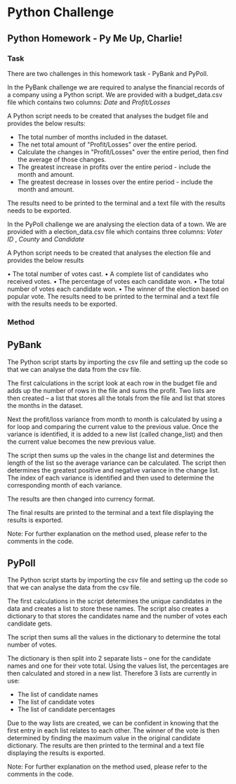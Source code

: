 # Python Challenge
## Python Homework - Py Me Up, Charlie!

### Task
There are two challenges in this homework task - PyBank and PyPoll.

In the PyBank challenge we are required to analyse the financial records of a company using a Python script. 
We are provided with a budget_data.csv file which contains two columns: _Date_ and _Profit/Losses_

A Python script needs to be created that analyses the budget file and provides the below results:

* The total number of months included in the dataset.
* The net total amount of "Profit/Losses" over the entire period.
* Calculate the changes in "Profit/Losses" over the entire period, then find the average of those changes.
* The greatest increase in profits over the entire period - include the month and amount.
* The greatest decrease in losses over the entire period - include the month and amount.

The results need to be printed to the terminal and a text file with the results needs to be exported.

In the PyPoll challenge we are analysing the election data of a town.
We are provided with a election_data.csv file which contains three columns: _Voter ID_ , _County_ and _Candidate_

A Python script needs to be created that analyses the election file and provides the below results

•  The total number of votes cast.
•  A complete list of candidates who received votes.
•  The percentage of votes each candidate won.
•  The total number of votes each candidate won.
•  The winner of the election based on popular vote.
The results need to be printed to the terminal and a text file with the results needs to be exported.

### Method

## PyBank
The Python script starts by importing the csv file and setting up the code so that we can analyse the data from the csv file. 

The first calculations in the script look at each row in the budget file and adds up the number of rows in the file and sums the profit. Two lists are then created – a list that stores all the totals from the file and list that stores the months in the dataset.

Next the profit/loss variance from month to month is calculated by using a for loop and comparing the current value to the previous value. Once the variance is identified, it is added to a new list (called change_list) and then the current value becomes the new previous value. 

The script then sums up the vales in the change list and determines the length of the list so the average variance can be calculated.
The script then determines the greatest positive and negative variance in the change list. The index of each variance is identified and then used to determine the corresponding month of each variance.

The results are then changed into currency format.

The final results are printed to the terminal and a text file displaying the results is exported.

Note: For further explanation on the method used, please refer to the comments in the code.

## PyPoll
The Python script starts by importing the csv file and setting up the code so that we can analyse the data from the csv file. 

The first calculations in the script determines the unique candidates in the data and creates a list to store these names. The script also creates a dictionary to that stores the candidates name and the number of votes each candidate gets.

The script then sums all the values in the dictionary to determine the total number of votes.

The dictionary is then split into 2 separate lists – one for the candidate names and one for their vote total. Using the values list, the percentages are then calculated and stored in a new list.
Therefore 3 lists are currently in use:
*	The list of candidate names
*	The list of candidate votes
*	The list of candidate percentages

Due to the way lists are created, we can be confident in knowing that the first entry in each list relates to each other.
The winner of the vote is then determined by finding the maximum value in the original candidate dictionary. 
The results are then printed to the terminal and a text file displaying the results is exported.

Note: For further explanation on the method used, please refer to the comments in the code.


